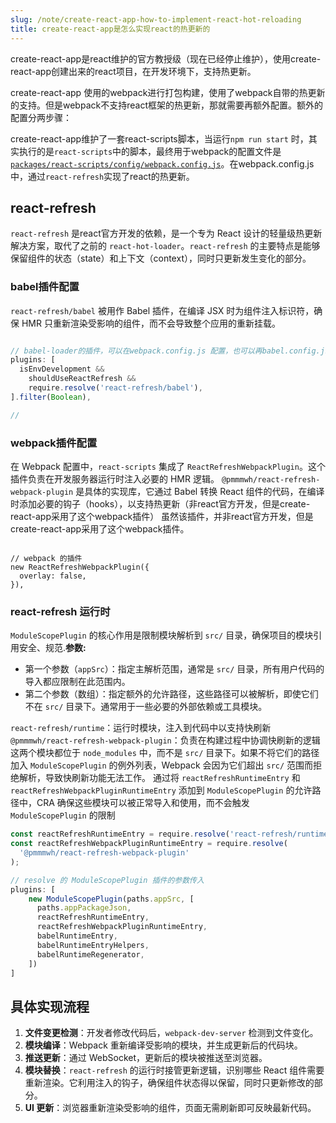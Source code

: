 ```yaml
---
slug: /note/create-react-app-how-to-implement-react-hot-reloading
title: create-react-app是怎么实现react的热更新的
---
```

create-react-app是react维护的官方教授级（现在已经停止维护），使用create-react-app创建出来的react项目，在开发环境下，支持热更新。

create-react-app 使用的webpack进行打包构建，使用了webpack自带的热更新的支持。但是webpack不支持react框架的热更新，那就需要再额外配置。额外的配置分两步骤：

create-react-app维护了一套react-scripts脚本，当运行`npm run start` 时，其实执行的是`react-scripts`中的脚本，最终用于webpack的配置文件是 [`packages/react-scripts/config/webpack.config.js`](https://github.com/facebook/create-react-app/blob/main/packages/react-scripts/config/webpack.config.js)。在webpack.config.js 中，通过`react-refresh`实现了react的热更新。


## react-refresh
`react-refresh` 是react官方开发的依赖，是一个专为 React 设计的轻量级热更新解决方案，取代了之前的 `react-hot-loader`。`react-refresh` 的主要特点是能够保留组件的状态（state）和上下文（context），同时只更新发生变化的部分。


### babel插件配置
`react-refresh/babel` 被用作 Babel 插件，在编译 JSX 时为组件注入标识符，确保 HMR 只重新渲染受影响的组件，而不会导致整个应用的重新挂载。
```js

// babel-loader的插件，可以在webpack.config.js 配置，也可以再babel.config.js 中配置
plugins: [
  isEnvDevelopment &&
	shouldUseReactRefresh &&
	require.resolve('react-refresh/babel'),
].filter(Boolean),

// 
```


### webpack插件配置
在 Webpack 配置中，`react-scripts` 集成了 `ReactRefreshWebpackPlugin`。这个插件负责在开发服务器运行时注入必要的 HMR 逻辑。
`@pmmmwh/react-refresh-webpack-plugin` 是具体的实现库，它通过 Babel 转换 React 组件的代码，在编译时添加必要的钩子（hooks），以支持热更新（非react官方开发，但是create-react-app采用了这个webpack插件）
虽然该插件，并非react官方开发，但是create-react-app采用了这个webpack插件。
```

// webpack 的插件
new ReactRefreshWebpackPlugin({
  overlay: false,
}),
```

### react-refresh 运行时

`ModuleScopePlugin` 的核心作用是限制模块解析到 `src/` 目录，确保项目的模块引用安全、规范.**参数:**
- 第一个参数（`appSrc`）：指定主解析范围，通常是 `src/` 目录，所有用户代码的导入都应限制在此范围内。
- 第二个参数（数组）：指定额外的允许路径，这些路径可以被解析，即使它们不在 `src/` 目录下。通常用于一些必要的外部依赖或工具模块。

`react-refresh/runtime`：运行时模块，注入到代码中以支持快刷新
`@pmmmwh/react-refresh-webpack-plugin`：负责在构建过程中协调快刷新的逻辑
这两个模块都位于 `node_modules` 中，而不是 `src/` 目录下。如果不将它们的路径加入 `ModuleScopePlugin` 的例外列表，Webpack 会因为它们超出 `src/` 范围而拒绝解析，导致快刷新功能无法工作。
通过将 `reactRefreshRuntimeEntry` 和 `reactRefreshWebpackPluginRuntimeEntry` 添加到 `ModuleScopePlugin` 的允许路径中，CRA 确保这些模块可以被正常导入和使用，而不会触发 `ModuleScopePlugin` 的限制

```js
const reactRefreshRuntimeEntry = require.resolve('react-refresh/runtime');
const reactRefreshWebpackPluginRuntimeEntry = require.resolve(
  '@pmmmwh/react-refresh-webpack-plugin'
);

// resolve 的 ModuleScopePlugin 插件的参数传入
plugins: [
	new ModuleScopePlugin(paths.appSrc, [
	  paths.appPackageJson,
	  reactRefreshRuntimeEntry,
	  reactRefreshWebpackPluginRuntimeEntry,
	  babelRuntimeEntry,
	  babelRuntimeEntryHelpers,
	  babelRuntimeRegenerator,
	])
]
```


## 具体实现流程
1. **文件变更检测**：开发者修改代码后，`webpack-dev-server` 检测到文件变化。
2. **模块编译**：Webpack 重新编译受影响的模块，并生成更新后的代码块。
3. **推送更新**：通过 WebSocket，更新后的模块被推送至浏览器。
4. **模块替换**：`react-refresh` 的运行时接管更新逻辑，识别哪些 React 组件需要重新渲染。它利用注入的钩子，确保组件状态得以保留，同时只更新修改的部分。
5. **UI 更新**：浏览器重新渲染受影响的组件，页面无需刷新即可反映最新代码。
